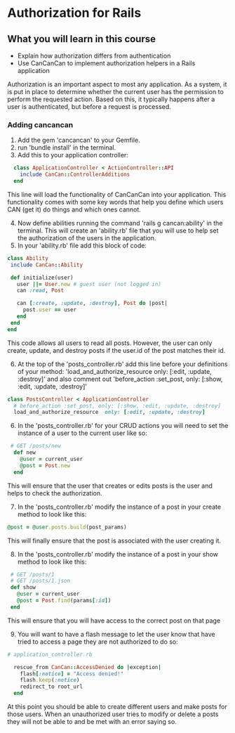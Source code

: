 # Authorization for Rails

## What you will learn in this course
* Explain how authorization differs from authentication
* Use CanCanCan to implement authorization helpers in a Rails application

Authorization is an important aspect to most any application. As a system, it is put in place to determine whether the current user has the permission to perform the requested action. Based on this, it typically happens after a user is authenticated, but before a request is processed.

### Adding cancancan

1. Add the gem 'cancancan' to your Gemfile.
2. run 'bundle install' in the terminal.
3. Add this to your application controller:
```rb
  class ApplicationController < ActionController::API
    include CanCan::ControllerAdditions
  end
```
This line will load the functionality of CanCanCan into your application.  This functionality comes with some key words that help you define which users CAN (get it) do things and which ones cannot.

 4.  Now define abilities running the command 'rails g cancan:ability' in the terminal.  This will create an 'ability.rb' file that you will use to help set the authorization of the users in the application.
 5.  In your 'ability.rb' file add this block of code:
 ```rb
 class Ability
  include CanCan::Ability

  def initialize(user)
    user ||= User.new # guest user (not logged in)
    can :read, Post

    can [:create, :update, :destroy], Post do |post|
      post.user == user
    end
  end
end
```
This code allows all users to read all posts.  However, the user can only create, update, and destroy posts if the user.id of the post matches their id.

6. At the top of the 'posts_controller.rb' add this line before your definitions of your method: 'load_and_authorize_resource only: [:edit, :update, :destroy]'
and also comment out 'before_action :set_post, only: [:show, :edit, :update, :destroy]'

```rb
class PostsController < ApplicationController
  # before_action :set_post, only: [:show, :edit, :update, :destroy]
  load_and_authorize_resource  only: [:edit, :update, :destroy]
```

6. In the 'posts_controller.rb' for your CRUD actions you will need to set the instance of a user to the current user like so:
```rb
 # GET /posts/new
  def new
    @user = current_user
    @post = Post.new
  end
```
This will ensure that the user that creates or edits posts is the user and helps to check the authorization.

7. In the 'posts_controller.rb' modify the instance of a post in your create method to look like this:
```rb
@post = @user.posts.build(post_params)
```
This will finally ensure that the post is associated with the user creating it.

8. In the 'posts_controller.rb' modify the instance of a post in your show method to look like this:
```rb
 # GET /posts/1
 # GET /posts/1.json
 def show
   @user = current_user
   @post = Post.find(params[:id])
 end
```
This will ensure that you will have access to the correct post on that page

9. You will want to have a flash message to let the user know that have tried to access a page they are not authorized to do so:
```rb
# application_controller.rb

  rescue_from CanCan::AccessDenied do |exception|
    flash[:notice] = "Access denied!"
    flash.keep(:notice)
    redirect_to root_url
  end
  ```

At this point you should be able to create different users and make posts for those users.  When an unauthorized user tries to modify or delete a posts they will not be able to and be met with an error saying so.
